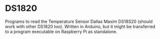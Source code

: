 # DS1820
Programs to read the Temperature Sensor Dallas Maxim DS18S20 (should work with other DS1820 too). Written in Arduino, but it might be transferred to a program executable on Raspberry Pi as standalone.
